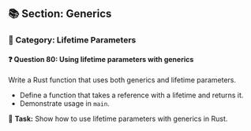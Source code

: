 ## 📚 Section: Generics  
### 🔹 Category: Lifetime Parameters  
#### ❓ Question 80: Using lifetime parameters with generics

Write a Rust function that uses both generics and lifetime parameters.

- Define a function that takes a reference with a lifetime and returns it.
- Demonstrate usage in `main`.

🔧 **Task:** Show how to use lifetime parameters with generics in Rust.
